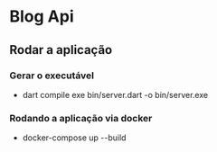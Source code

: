 # Blog Api

## Rodar a aplicação

### Gerar o executável
- dart compile exe bin/server.dart -o bin/server.exe 

### Rodando a aplicação via docker
- docker-compose up --build
